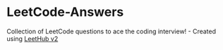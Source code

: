# LeetCode-Answers
Collection of LeetCode questions to ace the coding interview! - Created using [LeetHub v2](https://github.com/arunbhardwaj/LeetHub-2.0)
